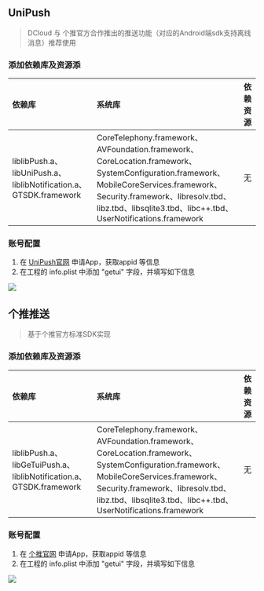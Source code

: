 ## UniPush 
> DCloud 与 个推官方合作推出的推送功能（对应的Android端sdk支持离线消息）推荐使用

### 添加依赖库及资源添

|依赖库|系统库|依赖资源|
|:--|:--|:--|
|liblibPush.a、libUniPush.a、liblibNotification.a、GTSDK.framework|CoreTelephony.framework、AVFoundation.framework、CoreLocation.framework、SystemConfiguration.framework、MobileCoreServices.framework、Security.framework、libresolv.tbd、libz.tbd、libsqlite3.tbd、libc++.tbd、UserNotifications.framework|无|

### 账号配置

1. 在 [UniPush官网](https://dev.dcloud.net.cn/uni/push) 申请App，获取appid 等信息
2. 在工程的 info.plist 中添加 "getui" 字段，并填写如下信息

![](https://img-cdn-qiniu.dcloud.net.cn/uploads/article/20181213/4688577602fe1429ecfa585eaca0c31b.png)

## 个推推送
> 基于个推官方标准SDK实现

### 添加依赖库及资源添

|依赖库|系统库|依赖资源|
|:--|:--|:--|
|liblibPush.a、libGeTuiPush.a、liblibNotification.a、GTSDK.framework|CoreTelephony.framework、AVFoundation.framework、CoreLocation.framework、SystemConfiguration.framework、MobileCoreServices.framework、Security.framework、libresolv.tbd、libz.tbd、libsqlite3.tbd、libc++.tbd、UserNotifications.framework|无|

### 账号配置

1. 在 [个推官网](https://dev.getui.com/) 申请App，获取appid 等信息
2. 在工程的 info.plist 中添加 "getui" 字段，并填写如下信息

![](https://img-cdn-qiniu.dcloud.net.cn/uploads/article/20181213/4688577602fe1429ecfa585eaca0c31b.png)